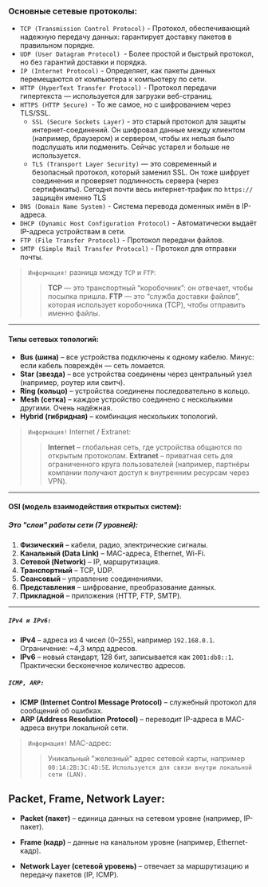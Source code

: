 ### Основные сетевые протоколы:
 - `TCP (Transmission Control Protocol)` - Протокол, обеспечивающий надежную передачу данных: гарантирует доставку пакетов в правильном порядке.
 - `UDP (User Datagram Protocol) `- Более простой и быстрый протокол, но без гарантий доставки и порядка.
 - `IP (Internet Protocol)` - Определяет, как пакеты данных перемещаются от компьютера к компьютеру по сети.
 - `HTTP (HyperText Transfer Protocol)` - Протокол передачи гипертекста — используется для загрузки веб-страниц.
 - `HTTPS (HTTP Secure) `- То же самое, но с шифрованием через TLS/SSL.
	 - `SSL (Secure Sockets Layer)` - это старый протокол для защиты интернет-соединений. Он шифровал данные между клиентом (например, браузером) и сервером, чтобы их нельзя было подслушать или подменить. Сейчас устарел и больше не используется.
	 - `TLS (Transport Layer Security)` — это современный и безопасный протокол, который заменил SSL. Он тоже шифрует соединения и проверяет подлинность сервера (через сертификаты). Сегодня почти весь интернет-трафик по `https://` защищён именно TLS
 - `DNS (Domain Name System)` - Система перевода доменных имён в IP-адреса.
 - `DHCP (Dynamic Host Configuration Protocol)` - Автоматически выдаёт IP-адреса устройствам в сети.
 - `FTP (File Transfer Protocol)` - Протокол передачи файлов.
 - `SMTP (Simple Mail Transfer Protocol)` - Протокол для отправки почты.

> `Информация!` разница между `TCP` и `FTP`:
> > **TCP** — это транспортный “коробочник”: он отвечает, чтобы посылка пришла.
> > **FTP** — это “служба доставки файлов”, которая использует коробочника (TCP), чтобы отправить именно файлы.

---
#### Типы сетевых топологий:
- **Bus (шина)** – все устройства подключены к одному кабелю. Минус: если кабель повреждён — сеть ломается.
- **Star (звезда)** – все устройства соединены через центральный узел (например, роутер или свитч).
- **Ring (кольцо)** – устройства соединены последовательно в кольцо.
- **Mesh (сетка)** – каждое устройство соединено с несколькими другими. Очень надёжная.
- **Hybrid (гибридная)** – комбинация нескольких топологий.

> `Информация!` Internet / Extranet:
> > **Internet** – глобальная сеть, где устройства общаются по открытым протоколам.
> > **Extranet** – приватная сеть для ограниченного круга пользователей (например, партнёры компании получают доступ к внутренним ресурсам через VPN).


---

#### OSI (модель взаимодействия открытых систем):
##### Это "слои" работы сети (7 уровней):
1. **Физический** – кабели, радио, электрические сигналы.
2. **Канальный (Data Link)** – MAC-адреса, Ethernet, Wi-Fi.
3. **Сетевой (Network)** – IP, маршрутизация.
4. **Транспортный** – TCP, UDP.
5. **Сеансовый** – управление соединениями.
6. **Представления** – шифрование, преобразование данных.
7. **Прикладной** – приложения (HTTP, FTP, SMTP).

---

##### `IPv4 и IPv6:`
- **IPv4** – адреса из 4 чисел (0–255), например `192.168.0.1`. Ограничение: ~4,3 млрд адресов.
- **IPv6** – новый стандарт, 128 бит, записывается как `2001:db8::1`. Практически бесконечное количество адресов.

##### `ICMP, ARP:`
- **ICMP (Internet Control Message Protocol)** – служебный протокол для сообщений об ошибках.
- **ARP (Address Resolution Protocol)** – переводит IP-адреса в MAC-адреса внутри локальной сети.

> `Информация!` MAC-адрес:
> > Уникальный "железный" адрес сетевой карты, например `00:1A:2B:3C:4D:5E`.
> > `Используется для связи внутри локальной сети (LAN).`

## Packet, Frame, Network Layer:

- **Packet (пакет)** – единица данных на сетевом уровне (например, IP-пакет).
    
- **Frame (кадр)** – данные на канальном уровне (например, Ethernet-кадр).
	
- **Network Layer (сетевой уровень)** – отвечает за маршрутизацию и передачу пакетов (IP, ICMP).